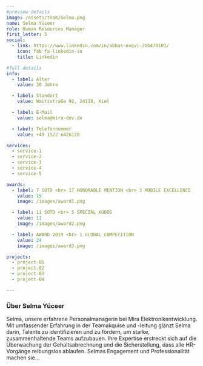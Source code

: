 ```yaml
---
#preview details
image: /assets/team/Selma.png
name: Selma Yüceer
role: Human Resources Manager
first_letter: S
social:
  - link: https://www.linkedin.com/in/abbas-naqvi-2bb470101/
    icon: fab fa-linkedin-in
    title: Linkedin

#full details
info:
  - label: Alter
    value: 30 Jahre

  - label: Standort
    value: Waitzstraße 92, 24118, Kiel

  - label: E-Mail
    value: selma@mira-dev.de

  - label: Telefonnummer
    value: +49 1522 6426128

services:
  - service-1
  - service-2
  - service-3
  - service-4
  - service-5

awards:
  - label: 7 SOTD <br> 17 HONORABLE MENTION <br> 3 MOBILE EXCELLENCE
    value: 15
    image: /images/award1.png

  - label: 11 SOTD <br> 5 SPECIAL KUDOS
    value: 11
    image: /images/award2.png

  - label: AWARD 2019 <br> 1 GLOBAL COMPETITION
    value: 24
    image: /images/award3.png

projects:
  - project-01
  - project-02
  - project-03
  - project-04

---
```


### Über Selma Yüceer

Selma, unsere erfahrene Personalmanagerin bei Mira Elektronikentwicklung. Mit umfassender Erfahrung in der Teamakquise und -leitung glänzt Selma darin, Talente zu identifizieren und zu fördern, um starke, zusammenhaltende Teams aufzubauen. Ihre Expertise erstreckt sich auf die Überwachung der Gehaltsabrechnung und die Sicherstellung, dass alle HR-Vorgänge reibungslos ablaufen. Selmas Engagement und Professionalität machen sie...
